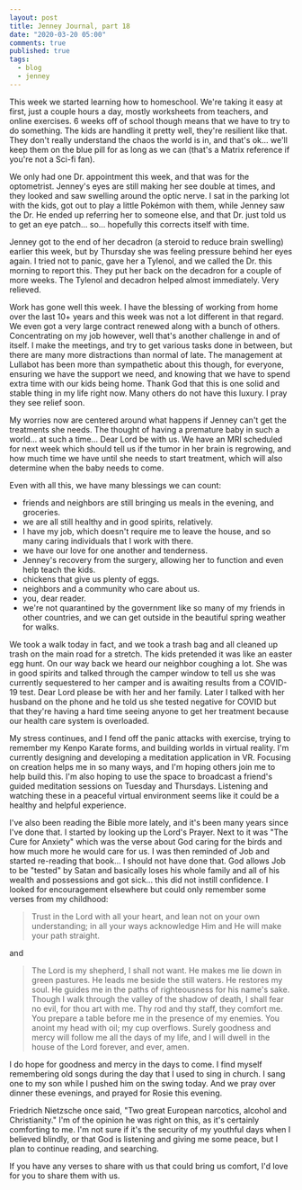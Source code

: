 ```yaml
---
layout: post
title: Jenney Journal, part 18
date: "2020-03-20 05:00"
comments: true
published: true
tags:
  - blog
  - jenney
---
```


This week we started learning how to homeschool. We're taking it easy at first, just a couple hours a day, mostly worksheets from teachers, and online exercises. 6 weeks off of school though means that we have to try to do something. The kids are handling it pretty well, they're resilient like that. They don't really understand the chaos the world is in, and that's ok... we'll keep them on the blue pill for as long as we can (that's a Matrix reference if you're not a Sci-fi fan).

We only had one Dr. appointment this week, and that was for the optometrist. Jenney's eyes are still making her see double at times, and they looked and saw swelling around the optic nerve. I sat in the parking lot with the kids, got out to play a little Pokémon with them, while Jenney saw the Dr. He ended up referring her to someone else, and that Dr. just told us to get an eye patch... so... hopefully this corrects itself with time.

Jenney got to the end of her decadron (a steroid to reduce brain swelling) earlier this week, but by Thursday she was feeling pressure behind her eyes again. I tried not to panic, gave her a Tylenol, and we called the Dr. this morning to report this. They put her back on the decadron for a couple of more weeks. The Tylenol and decadron helped almost immediately. Very relieved.

Work has gone well this week. I have the blessing of working from home over the last 10+ years and this week was not a lot different in that regard. We even got a very large contract renewed along with a bunch of others. Concentrating on my job however, well that's another challenge in and of itself. I make the meetings, and try to get various tasks done in between, but there are many more distractions than normal of late. The management at Lullabot has been more than sympathetic about this though, for everyone, ensuring we have the support we need, and knowing that we have to spend extra time with our kids being home. Thank God that this is one solid and stable thing in my life right now. Many others do not have this luxury. I pray they see relief soon.

My worries now are centered around what happens if Jenney can't get the treatments she needs. The thought of having a premature baby in such a world... at such a time... Dear Lord be with us. We have an MRI scheduled for next week which should tell us if the tumor in her brain is regrowing, and how much time we have until she needs to start treatment, which will also determine when the baby needs to come.

Even with all this, we have many blessings we can count:
- friends and neighbors are still bringing us meals in the evening, and groceries.
- we are all still healthy and in good spirits, relatively.
- I have my job, which doesn't require me to leave the house, and so many caring individuals that I work with there.
- we have our love for one another and tenderness.
- Jenney's recovery from the surgery, allowing her to function and even help teach the kids.
- chickens that give us plenty of eggs.
- neighbors and a community who care about us.
- you, dear reader.
- we're not quarantined by the government like so many of my friends in other countries, and we can get outside in the beautiful spring weather for walks.

We took a walk today in fact, and we took a trash bag and all cleaned up trash on the main road for a stretch. The kids pretended it was like an easter egg hunt. On our way back we heard our neighbor coughing a lot. She was in good spirits and talked through the camper window to tell us she was currently sequestered to her camper and is awaiting results from a COVID-19 test. Dear Lord please be with her and her family. Later I talked with her husband on the phone and he told us she tested negative for COVID but that they're having a hard time seeing anyone to get her treatment because our health care system is overloaded.

My stress continues, and I fend off the panic attacks with exercise, trying to remember my Kenpo Karate forms, and building worlds in virtual reality. I'm currently designing and developing a meditation application in VR. Focusing on creation helps me in so many ways, and I'm hoping others join me to help build this. I'm also hoping to use the space to broadcast a friend's guided meditation sessions on Tuesday and Thursdays. Listening and watching these in a peaceful virtual environment seems like it could be a healthy and helpful experience.

I've also been reading the Bible more lately, and it's been many years since I've done that. I started by looking up the Lord's Prayer. Next to it was "The Cure for Anxiety" which was the verse about God caring for the birds and how much more he would care for us. I was then reminded of Job and started re-reading that book... I should not have done that. God allows Job to be "tested" by Satan and basically loses his whole family and all of his wealth and possessions and got sick... this did not instill confidence. I looked for encouragement elsewhere but could only remember some verses from my childhood: 

> Trust in the Lord with all your heart, and lean not on your own understanding; in all your ways acknowledge Him and He will make your path straight.

and 

> The Lord is my shepherd, I shall not want. He makes me lie down in green pastures. He leads me beside the still waters. He restores my soul. He guides me in the paths of righteousness for his name's sake. Though I walk through the valley of the shadow of death, I shall fear no evil, for thou art with me. Thy rod and thy staff, they comfort me. You prepare a table before me in the presence of my enemies. You anoint my head with oil; my cup overflows. Surely goodness and mercy will follow me all the days of my life, and I will dwell in the house of the Lord forever, and ever, amen.

I do hope for goodness and mercy in the days to come. I find myself remembering old songs during the day that I used to sing in church. I sang one to my son while I pushed him on the swing today. And we pray over dinner these evenings, and prayed for Rosie this evening.

Friedrich Nietzsche once said, "Two great European narcotics, alcohol and Christianity." I'm of the opinion he was right on this, as it's certainly comforting to me. I'm not sure if it's the security of my youthful days when I believed blindly, or that God is listening and giving me some peace, but I plan to continue reading, and searching.

If you have any verses to share with us that could bring us comfort, I'd love for you to share them with us.

